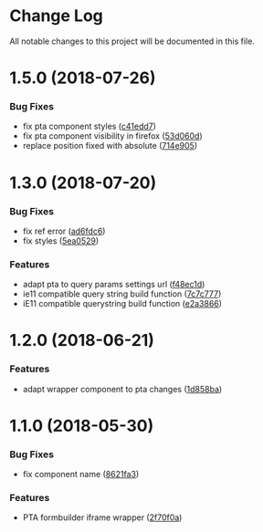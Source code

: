 # Change Log

All notable changes to this project will be documented in this file.

<a name="1.5.0"></a>
# 1.5.0 (2018-07-26)


### Bug Fixes

* fix pta component styles ([c41edd7](https://github.com/SUI-Components/sui-components/commit/c41edd7))
* fix pta component visibility in firefox ([53d060d](https://github.com/SUI-Components/sui-components/commit/53d060d))
* replace position fixed with absolute ([714e905](https://github.com/SUI-Components/sui-components/commit/714e905))



<a name="1.3.0"></a>
# 1.3.0 (2018-07-20)


### Bug Fixes

* fix ref error ([ad6fdc6](https://github.com/SUI-Components/sui-components/commit/ad6fdc6))
* fix styles ([5ea0529](https://github.com/SUI-Components/sui-components/commit/5ea0529))


### Features

* adapt pta to query params settings url ([f48ec1d](https://github.com/SUI-Components/sui-components/commit/f48ec1d))
* ie11 compatible query string build function ([7c7c777](https://github.com/SUI-Components/sui-components/commit/7c7c777))
* iE11 compatible querystring build function ([e2a3866](https://github.com/SUI-Components/sui-components/commit/e2a3866))



<a name="1.2.0"></a>
# 1.2.0 (2018-06-21)


### Features

* adapt wrapper component to pta changes ([1d858ba](https://github.com/SUI-Components/sui-components/commit/1d858ba))



<a name="1.1.0"></a>
# 1.1.0 (2018-05-30)


### Bug Fixes

* fix component name ([8621fa3](https://github.com/SUI-Components/sui-components/commit/8621fa3))


### Features

* PTA formbuilder iframe wrapper ([2f70f0a](https://github.com/SUI-Components/sui-components/commit/2f70f0a))



